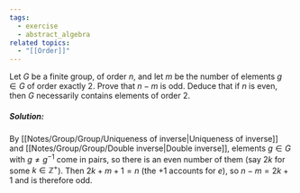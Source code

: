 ```yaml
---
tags:
  - exercise
  - abstract_algebra
related topics:
  - "[[Order]]"
---
```

Let $G$ be a finite group, of order $n$, and let $m$ be the number of elements $g \in G$ of order exactly $2$. Prove that $n − m$ is odd. Deduce that if $n$ is even, then $G$ necessarily contains elements of order $2$.
##### Solution:
By [[Notes/Group/Group/Uniqueness of inverse|Uniqueness of inverse]] and [[Notes/Group/Group/Double inverse|Double inverse]], elements $g\in G$ with $g\neq g^{-1}$ come in pairs, so there is an even number of them (say $2k$ for some $k\in\mathbb{Z}^+$). Then $2k+m+1=n$ (the $+1$ accounts for $e$), so $n-m=2k+1$ and is therefore odd.